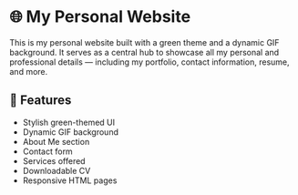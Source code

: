 # 🌐 My Personal Website

This is my personal website built with a green theme and a dynamic GIF background. It serves as a central hub to showcase all my personal and professional details — including my portfolio, contact information, resume, and more.

## 🚀 Features

- Stylish green-themed UI
- Dynamic GIF background
- About Me section
- Contact form
- Services offered
- Downloadable CV
- Responsive HTML pages

